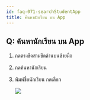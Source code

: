 ```yaml
---
id: faq-071-searchStudentApp
title: ค้นหานักเรียน บน App
---
```


## Q: ค้นหานักเรียน บน App

1. กดตรงขีดสามขีดด้านบนซ้ายมือ
2. กดค้นหานักเรียน
3. พิมพ์ชื่อนักเรียน กดเลือก

    ![](/img/manual/faq/71-1.gif)